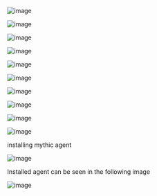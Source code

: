 ![image](https://github.com/user-attachments/assets/b5a13b01-f302-49bd-a7a4-76388d020505)



![image](https://github.com/user-attachments/assets/9e8e2bd4-d03b-4e15-a124-1829d32c4e07)



![image](https://github.com/user-attachments/assets/3e632b0f-1515-45bf-bfe0-0568189ea570)



![image](https://github.com/user-attachments/assets/c54d6b2b-110a-413f-84ed-d79c5f36ac81)


![image](https://github.com/user-attachments/assets/eb67272e-569c-4516-9f57-3f83aba72583)



![image](https://github.com/user-attachments/assets/7df23aa3-0432-4552-a490-04d18ac17f64)


![image](https://github.com/user-attachments/assets/81adafc4-9fd2-499a-9aa5-a7d245022b64)

![image](https://github.com/user-attachments/assets/72ceeddb-b2ee-4a7f-9f72-0db0fb284eca)

![image](https://github.com/user-attachments/assets/199a2d26-e82d-4452-ae5e-55f484a050e3)



![image](https://github.com/user-attachments/assets/a5e3b234-2185-4c46-8e9f-23caa14b1381)

installing mythic agent

![image](https://github.com/user-attachments/assets/8ad102d3-ac1c-4a9d-a866-9eea4a1f69e4)

Installed agent can be seen in the following image

![image](https://github.com/user-attachments/assets/5a3f7297-d0ae-40a6-af93-761bb802c5a5)





